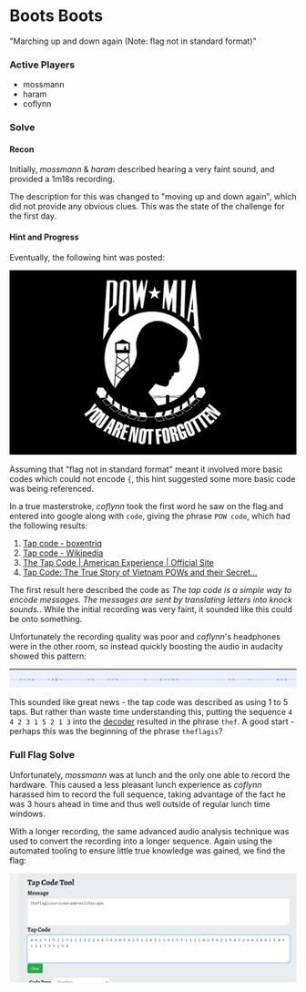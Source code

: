# Boots Boots

"Marching up and down again (Note: flag not in standard format)"

### Active Players

* mossmann
* haram
* coflynn


### Solve

#### Recon

Initially, *mossmann* & *haram* described hearing a very faint sound, and provided a 1m18s recording.

The description for this was changed to "moving up and down again", which did not provide any obvious clues. This was the state of the challenge for the first day.

#### Hint and Progress

Eventually, the following hint was posted:

![](1200px-United_States_POW-MIA_flag.svg.png)

Assuming that "flag not in standard format" meant it involved more basic codes which could not encode `{`, this hint suggested some more basic code was being referenced.

In a true masterstroke, *coflynn* took the first word he saw on the flag and entered into google along with `code`, giving the phrase `POW code`, which had the following results:

1. [Tap code - boxentriq](https://www.boxentriq.com/code-breaking/tap-code)
2. [Tap code - Wikipedia](https://en.wikipedia.org/wiki/Tap_code)
3. [The Tap Code | American Experience | Official Site](https://www.pbs.org/wgbh/americanexperience/features/honor-tap-code/)
4. [Tap Code: The True Story of Vietnam POWs and their Secret...](https://www.zondervan.com/p/tap-code-epic-survival-tale-vietnam-pow-secret-code-changed-everything/)

The first result here described the code as *The tap code is a simple way to encode messages. The messages are sent by translating letters into knock sounds.*. While the initial recording was very faint, it sounded like this could be onto something.

Unfortunately the recording quality was poor and *coflynn*'s headphones were in the other room, so instead quickly boosting the audio in audacity showed this pattern:

![](audio1.png)

This sounded like great news - the tap code was described as using 1 to 5 taps. But rather than waste time understanding this, putting the sequence `4 4 2 3 1 5 2 1 3` into the [decoder](https://www.boxentriq.com/code-breaking/tap-code) resulted in the phrase `thef`. A good start - perhaps this was the beginning of the phrase `theflagis`?

### Full Flag Solve

Unfortunately, *mossmann* was at lunch and the only one able to record the hardware. This caused a less pleasant lunch experience as *coflynn* harassed him to record the full sequence, taking advantage of the fact he was 3 hours ahead in time and thus well outside of regular lunch time windows.

With a longer recording, the same advanced audio analysis technique was used to convert the recording into a longer sequence. Again using the automated tooling to ensure little true knowledge was gained, we find the flag:

![](decode2.png)